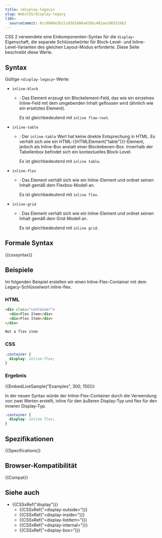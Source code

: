 ```yaml
---
title: <display-legacy>
slug: Web/CSS/display-legacy
l10n:
  sourceCommit: 0cc9980e3b21c83d1800a428bc402ae1865326b2
---
```


CSS 2 verwendete eine Einkomponenten-Syntax für die `display`-Eigenschaft, die separate Schlüsselwörter für Block-Level- und Inline-Level-Varianten des gleichen Layout-Modus erforderte. Diese Seite beschreibt diese Werte.

## Syntax

Gültige `<display-legacy>` Werte:

- `inline-block`
  - : Das Element erzeugt ein Blockelement-Feld, das wie ein einzelnes Inline-Feld mit dem umgebenden Inhalt geflossen wird (ähnlich wie ein ersetztes Element).

    Es ist gleichbedeutend mit `inline flow-root`.

- `inline-table`
  - : Der `inline-table` Wert hat keine direkte Entsprechung in HTML. Es verhält sich wie ein HTML-{{HTMLElement("table")}}-Element, jedoch als Inline-Box anstatt einer Blockebenen-Box. Innerhalb der Tabellenbox befindet sich ein kontextuelles Block-Level.

    Es ist gleichbedeutend mit `inline table`.

- `inline-flex`
  - : Das Element verhält sich wie ein Inline-Element und ordnet seinen Inhalt gemäß dem Flexbox-Modell an.

    Es ist gleichbedeutend mit `inline flex`.

- `inline-grid`
  - : Das Element verhält sich wie ein Inline-Element und ordnet seinen Inhalt gemäß dem Grid-Modell an.

    Es ist gleichbedeutend mit `inline grid`.

## Formale Syntax

{{csssyntax}}

## Beispiele

Im folgenden Beispiel erstellen wir einen Inline-Flex-Container mit dem Legacy-Schlüsselwort inline-flex.

### HTML

```html
<div class="container">
  <div>Flex Item</div>
  <div>Flex Item</div>
</div>

Not a flex item
```

### CSS

```css
.container {
  display: inline-flex;
}
```

### Ergebnis

{{EmbedLiveSample("Examples", 300, 150)}}

In der neuen Syntax würde der Inline-Flex-Container durch die Verwendung von zwei Werten erstellt, inline für den äußeren Display-Typ und flex für den inneren Display-Typ.

```css
.container {
  display: inline flex;
}
```

## Spezifikationen

{{Specifications}}

## Browser-Kompatibilität

{{Compat}}

## Siehe auch

- {{CSSxRef("display")}}
  - {{CSSxRef("&lt;display-outside&gt;")}}
  - {{CSSxRef("&lt;display-inside&gt;")}}
  - {{CSSxRef("&lt;display-listitem&gt;")}}
  - {{CSSxRef("&lt;display-internal&gt;")}}
  - {{CSSxRef("&lt;display-box&gt;")}}
